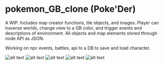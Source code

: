 
# pokemon_GB_clone (Poke'Der)

A WIP. Includes map creator functions, tile objects, and images. Player can traverse worlds, change view to a GB color, and trigger events and descriptions of environment. All objects and map elements stored through node API as JSON.

Working on npc events, battles, api to a DB to save and load character.

![alt text](https://user-images.githubusercontent.com/30353378/49333135-4578da80-f57f-11e8-9305-1e46c27f8961.png)
![alt text](https://user-images.githubusercontent.com/30353378/49333136-46117100-f57f-11e8-8d15-5c2ff39bddca.png)
![alt text](https://user-images.githubusercontent.com/30353378/49333137-46117100-f57f-11e8-90bd-e36f2c154bad.png)
![alt text](https://user-images.githubusercontent.com/30353378/49333139-46117100-f57f-11e8-981b-75a8a2c8545a.png)
![alt text](https://user-images.githubusercontent.com/30353378/49333140-46117100-f57f-11e8-8806-a162fbf37932.png)
